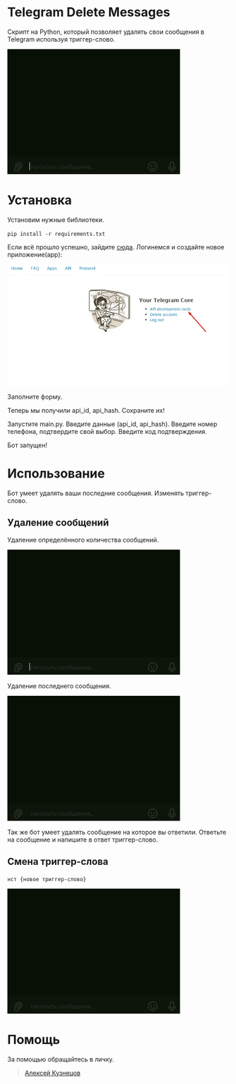 # Telegram Delete Messages
Скрипт на Python, который позволяет удалять свои сообщения в Telegram используя триггер-слово.

![](examples/example1.gif)

# Установка
Установим нужные библиотеки.

`pip install -r requirements.txt`

Если всё прошло успешно, зайдите [сюда](https://my.telegram.org/). Логинемся и создайте новое приложение(app):

![](img/1.webp)

Заполните форму.

Теперь мы получили api_id, api_hash. Сохраните их!

Запустите main.py. Введите данные (api_id, api_hash). Введите номер телефона, подтвердите свой выбор. Введите код подтверждения.

Бот запущен!

# Использование
Бот умеет удалять ваши последние сообщения.
Изменять триггер-слово.
## Удаление сообщений
Удаление определённого количества сообщений.

![](examples/example1.gif)

Удаление последнего сообщения.

![](examples/example2.gif)

Так же бот умеет удалять сообщение на которое вы ответили. Ответьте на сообщение и напишите в ответ триггер-слово.

## Смена триггер-слова

`нст {новое триггер-слово}`

![](examples/example3.gif)

# Помощь
За помощью обращайтесь в личку.
> [Алексей Кузнецов](https://vk.com/id194861150)
